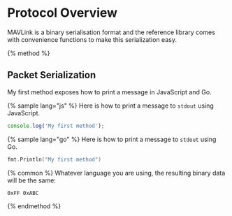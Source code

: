 # Protocol Overview

MAVLink is a binary serialisation format and the reference library comes with convenience functions to make this serialization easy.

{% method %}
## Packet Serialization

My first method exposes how to print a message in JavaScript and Go.

{% sample lang="js" %}
Here is how to print a message to `stdout` using JavaScript.

```js
console.log('My first method');
```

{% sample lang="go" %}
Here is how to print a message to `stdout` using Go.

```go
fmt.Println("My first method")
```

{% common %}
Whatever language you are using, the resulting binary data will be the same:

```bash
0xFF 0xABC
```
{% endmethod %}
